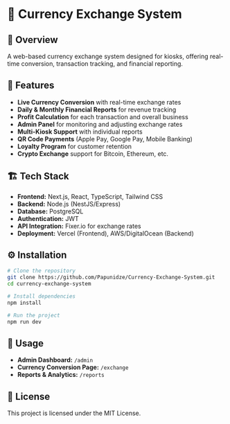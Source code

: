 # 💱 Currency Exchange System

## 📖 Overview

A web-based currency exchange system designed for kiosks, offering real-time conversion, transaction tracking, and financial reporting.

## 🚀 Features

- **Live Currency Conversion** with real-time exchange rates
- **Daily & Monthly Financial Reports** for revenue tracking
- **Profit Calculation** for each transaction and overall business
- **Admin Panel** for monitoring and adjusting exchange rates
- **Multi-Kiosk Support** with individual reports
- **QR Code Payments** (Apple Pay, Google Pay, Mobile Banking)
- **Loyalty Program** for customer retention
- **Crypto Exchange** support for Bitcoin, Ethereum, etc.

## 🏗️ Tech Stack

- **Frontend:** Next.js, React, TypeScript, Tailwind CSS
- **Backend:** Node.js (NestJS/Express)
- **Database:** PostgreSQL
- **Authentication:** JWT
- **API Integration:** Fixer.io for exchange rates
- **Deployment:** Vercel (Frontend), AWS/DigitalOcean (Backend)

## ⚙️ Installation

```sh
# Clone the repository
git clone https://github.com/Papunidze/Currency-Exchange-System.git
cd currency-exchange-system

# Install dependencies
npm install

# Run the project
npm run dev
```

## 📌 Usage

- **Admin Dashboard:** `/admin`
- **Currency Conversion Page:** `/exchange`
- **Reports & Analytics:** `/reports`

## 📄 License

This project is licensed under the MIT License.
